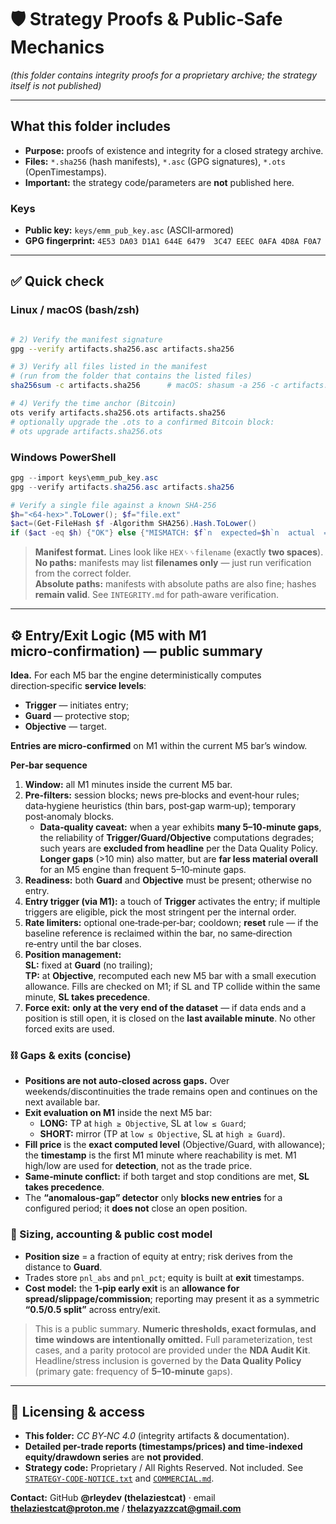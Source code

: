 # 🛡️ Strategy Proofs & Public‑Safe Mechanics  
*(this folder contains integrity proofs for a proprietary archive; the strategy itself is not published)*

---

## What this folder includes
- **Purpose:** proofs of existence and integrity for a closed strategy archive.  
- **Files:** `*.sha256` (hash manifests), `*.asc` (GPG signatures), `*.ots` (OpenTimestamps).  
- **Important:** the strategy code/parameters are **not** published here.

### Keys
- **Public key:** `keys/emm_pub_key.asc` (ASCII‑armored)  
- **GPG fingerprint:** `4E53 DA03 D1A1 644E 6479  3C47 EEEC 0AFA 4D8A F0A7`

---

## ✅ Quick check

### Linux / macOS (bash/zsh)
```bash

# 2) Verify the manifest signature
gpg --verify artifacts.sha256.asc artifacts.sha256

# 3) Verify all files listed in the manifest
# (run from the folder that contains the listed files)
sha256sum -c artifacts.sha256      # macOS: shasum -a 256 -c artifacts.sha256

# 4) Verify the time anchor (Bitcoin)
ots verify artifacts.sha256.ots artifacts.sha256
# optionally upgrade the .ots to a confirmed Bitcoin block:
# ots upgrade artifacts.sha256.ots
```

### Windows PowerShell
```powershell
gpg --import keys\emm_pub_key.asc
gpg --verify artifacts.sha256.asc artifacts.sha256

# Verify a single file against a known SHA-256
$h="<64-hex>".ToLower(); $f="file.ext"
$act=(Get-FileHash $f -Algorithm SHA256).Hash.ToLower()
if ($act -eq $h) {"OK"} else {"MISMATCH: $f`n  expected=$h`n  actual  =$act"}
```

> **Manifest format.** Lines look like `HEX␠␠filename` (exactly **two spaces**).  
> **No paths:** manifests may list **filenames only** — just run verification from the correct folder.  
> **Absolute paths:** manifests with absolute paths are also fine; hashes **remain valid**. See `INTEGRITY.md` for path‑aware verification.

---

## ⚙️ Entry/Exit Logic (M5 with M1 micro‑confirmation) — public summary

**Idea.** For each M5 bar the engine deterministically computes direction‑specific **service levels**:
- **Trigger** — initiates entry;  
- **Guard** — protective stop;  
- **Objective** — target.

**Entries are micro‑confirmed** on M1 within the current M5 bar’s window.

**Per‑bar sequence**
1) **Window:** all M1 minutes inside the current M5 bar.  
2) **Pre‑filters:** session blocks; news pre‑blocks and event‑hour rules; data‑hygiene heuristics (thin bars, post‑gap warm‑up); temporary post‑anomaly blocks.  
   - **Data‑quality caveat:** when a year exhibits **many 5–10‑minute gaps**, the reliability of **Trigger/Guard/Objective** computations degrades; such years are **excluded from headline** per the Data Quality Policy. **Longer gaps** (>10 min) also matter, but are **far less material overall** for an M5 engine than frequent 5–10‑minute gaps.  
3) **Readiness:** both **Guard** and **Objective** must be present; otherwise no entry.  
4) **Entry trigger (via M1):** a touch of **Trigger** activates the entry; if multiple triggers are eligible, pick the most stringent per the internal order.  
5) **Rate limiters:** optional one‑trade‑per‑bar; cooldown; **reset** rule — if the baseline reference is reclaimed within the bar, no same‑direction re‑entry until the bar closes.  
6) **Position management:**  
   **SL:** fixed at **Guard** (no trailing);  
   **TP:** at **Objective**, recomputed each new M5 bar with a small execution allowance. Fills are checked on M1; if SL and TP collide within the same minute, **SL takes precedence**.  
7) **Force exit:** **only at the very end of the dataset** — if data ends and a position is still open, it is closed on the **last available minute**. No other forced exits are used.

### ⛓️ Gaps & exits (concise)
- **Positions are not auto‑closed across gaps.** Over weekends/discontinuities the trade remains open and continues on the next available bar.  
- **Exit evaluation on M1** inside the next M5 bar:  
  - **LONG:** TP at `high ≥ Objective`, SL at `low ≤ Guard`;  
  - **SHORT:** mirror (TP at `low ≤ Objective`, SL at `high ≥ Guard`).  
- **Fill price** is the **exact computed level** (Objective/Guard, with allowance); the **timestamp** is the first M1 minute where reachability is met. M1 high/low are used for **detection**, not as the trade price.  
- **Same‑minute conflict:** if both target and stop conditions are met, **SL takes precedence**.  
- The **“anomalous‑gap” detector** only **blocks new entries** for a configured period; it **does not** close an open position.

### 💼 Sizing, accounting & public cost model
- **Position size** = a fraction of equity at entry; risk derives from the distance to **Guard**.  
- Trades store `pnl_abs` and `pnl_pct`; equity is built at **exit** timestamps.  
- **Cost model:** the **1‑pip early exit** is an **allowance for spread/slippage/commission**; reporting may present it as a symmetric **“0.5/0.5 split”** across entry/exit.

> This is a public summary. **Numeric thresholds, exact formulas, and time windows are intentionally omitted.** Full parameterization, test cases, and a parity protocol are provided under the **NDA Audit Kit**.  
> Headline/stress inclusion is governed by the **Data Quality Policy** (primary gate: frequency of **5–10‑minute** gaps).

---

## 📜 Licensing & access
- **This folder:** *CC BY‑NC 4.0* (integrity artifacts & documentation).  
- **Detailed per-trade reports (timestamps/prices) and time-indexed equity/drawdown series** are **not provided**.
- **Strategy code:** Proprietary / All Rights Reserved. Not included.
See [`STRATEGY-CODE-NOTICE.txt`](https://github.com/rleydev/euro-macromechanica-results/tree/main/STRATEGY-CODE-NOTICE.txt) and [`COMMERCIAL.md`](https://github.com/rleydev/euro-macromechanica-results/tree/main/COMMERCIAL.md).

**Contact:** GitHub **@rleydev (thelaziestcat)** · email **thelaziestcat@proton.me** / **thelazyazzcat@gmail.com**
